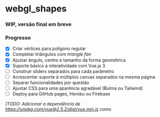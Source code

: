 # webgl_shapes

### WIP, versão final em breve

### Progresso

- [x] Criar vértices para polígono regular
- [x] Completar triângulos com *triangle fan*
- [x] Ajustar ângulo, centro e tamanho da forma geométrica
- [x] Suporte básico à interatividade com Vue.js 3
- [ ] Construir sliders separados para cada parâmetro
- [ ] Acrescentar suporte à múltiplos canvas separados na mesma página
- [ ] Separar funcionalidades por questão
- [ ] Ajustar CSS para uma aparência agradável (Bulma ou Tailwind)
- [ ] Deploy para GitHub pages, Heroku ou Firebase

*(TODO: Adicionar a dependência de https://unpkg.com/vue@2.5.2/dist/vue.min.js como <script> dentro do HTML)*
